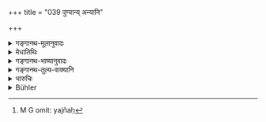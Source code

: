 +++
title = "039 पुण्यान्य् अन्यानि"

+++

<details><summary>गङ्गानथ-मूलानुवादः</summary>

The man who has faith and control over his senses may perform other meritorious acts; but he shall not, on any account, perform sacrifices with small fees.—(39)
</details>

<details><summary>मेधातिथिः</summary>

यावती दक्षिणा विहिता ततो न्यूना दीयते यत्र सो **ऽल्पदक्षिणो** **यज्ञः**[^३४] । 


[^३४]:
     M G omit: yajñaḥ

- "परिक्रयः किल दक्षिणा । स्वल्पेन चेत् परिक्रयेण कर्मकरो लभ्यते, किम् इति बहु दीयते, लोक इव वाहादीनाम् । 

- पणलभ्यं हि कः प्राज्ञः क्रीणाति दशभिः पणैः ।

द्वादशशतदानं तत्फलभूयस्त्वाय" — इति मन्यमानस्य प्रतिषेधः । ये तु स्वल्पदक्षिणा उत्पत्त्यैव च सोमे दक्षिणेति क्रतुमन्तो न तन् निषिध्यते ॥ ११.३९ ॥
</details>

<details><summary>गङ्गानथ-भाष्यानुवादः</summary>

A sacrifice is regarded as ‘*with small fees*’ when the fee given at it
is smaller than what has been prescribed.

“The fee is a sort of *hire*; if a worker is obtained at a lower hire,
why should anything higher be paid? This is the principle that governs
all dealings of people in the ordinary world, with the ploughman and
other workers. There is the saying also—‘when a thing can be had for one
*paṇa*, what wise men shall buy it for ten paṇas?’ If the sacred texts
prescribe ‘twelve-hundred’ as the fee, this is done only with a view to
the obtaining of higher rewards.”

It is people entertaining such notions for whose sake the present text
sets forth the prohibition, and it does not refer to a case where the
prescribed fee itself is *small*.—(39)
</details>

<details><summary>गङ्गानथ-तुल्य-वाक्यानि</summary>

*Mahābhārata* (12.165.24).—(Same as Manu.)
</details>

<details><summary>भारुचिः</summary>

काम्ययज्ञवक्षिणा विधिर् अयम् । नित्यानां तु कर्मणाम् अल्पदक्षिणानाम् अप्य् अनुज्ञनम् इति ॥ ११.३८ ॥
</details>

<details><summary>Bühler</summary>

039	Let him who has faith and controls his senses perform other meritorious acts, but let him on no account offer sacrifices at which he gives smaller fees (than those prescribed).
</details>
